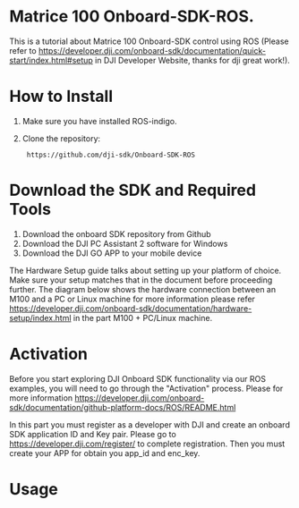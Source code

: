 # Matrice 100 Onboard-SDK-ROS.

This is a tutorial about Matrice 100 Onboard-SDK control using ROS (Please refer to https://developer.dji.com/onboard-sdk/documentation/quick-start/index.html#setup in DJI Developer Website, thanks for dji great work!).

# How to Install

1. Make sure you have installed ROS-indigo.

2. Clone the repository:

		https://github.com/dji-sdk/Onboard-SDK-ROS
	
# Download the SDK and Required Tools

1. Download the onboard SDK repository from Github
2. Download the DJI PC Assistant 2 software for Windows
3. Download the DJI GO APP to your mobile device

The Hardware Setup guide talks about setting up your platform of choice. Make sure your setup matches that in the document before proceeding further. The diagram below shows the hardware connection between an M100 and a PC or Linux machine for more information please refer https://developer.dji.com/onboard-sdk/documentation/hardware-setup/index.html in the part M100 + PC/Linux machine. 

# Activation

Before you start exploring DJI Onboard SDK functionality via our ROS examples, you will need to go through the "Activation" process. Please for more information https://developer.dji.com/onboard-sdk/documentation/github-platform-docs/ROS/README.html

In this part you must register as a developer with DJI and create an onboard SDK application ID and Key pair. Please go to https://developer.dji.com/register/ to complete registration. Then you must create your APP for obtain you app_id and enc_key.


# Usage
